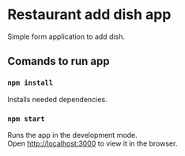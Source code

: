 # Restaurant add dish app

Simple form application to add dish.

## Comands to run app
### `npm install`

Installs needed dependencies.

### `npm start`

Runs the app in the development mode.\
Open [http://localhost:3000](http://localhost:3000) to view it in the browser.
